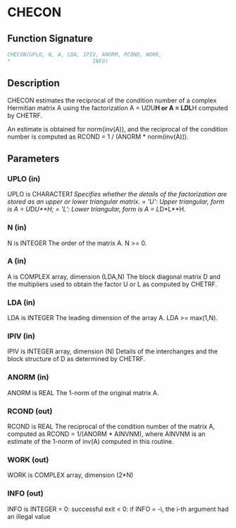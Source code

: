 # CHECON

## Function Signature

```fortran
CHECON(UPLO, N, A, LDA, IPIV, ANORM, RCOND, WORK,
*                          INFO)
```

## Description


 CHECON estimates the reciprocal of the condition number of a complex
 Hermitian matrix A using the factorization A = U*D*U**H or
 A = L*D*L**H computed by CHETRF.

 An estimate is obtained for norm(inv(A)), and the reciprocal of the
 condition number is computed as RCOND = 1 / (ANORM * norm(inv(A))).

## Parameters

### UPLO (in)

UPLO is CHARACTER*1 Specifies whether the details of the factorization are stored as an upper or lower triangular matrix. = 'U': Upper triangular, form is A = U*D*U**H; = 'L': Lower triangular, form is A = L*D*L**H.

### N (in)

N is INTEGER The order of the matrix A. N >= 0.

### A (in)

A is COMPLEX array, dimension (LDA,N) The block diagonal matrix D and the multipliers used to obtain the factor U or L as computed by CHETRF.

### LDA (in)

LDA is INTEGER The leading dimension of the array A. LDA >= max(1,N).

### IPIV (in)

IPIV is INTEGER array, dimension (N) Details of the interchanges and the block structure of D as determined by CHETRF.

### ANORM (in)

ANORM is REAL The 1-norm of the original matrix A.

### RCOND (out)

RCOND is REAL The reciprocal of the condition number of the matrix A, computed as RCOND = 1/(ANORM * AINVNM), where AINVNM is an estimate of the 1-norm of inv(A) computed in this routine.

### WORK (out)

WORK is COMPLEX array, dimension (2*N)

### INFO (out)

INFO is INTEGER = 0: successful exit < 0: if INFO = -i, the i-th argument had an illegal value


